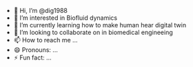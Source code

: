 - 👋 Hi, I’m @dig1988
- 👀 I’m interested in Biofluid dynamics
- 🌱 I’m currently learning how to make human hear digital twin 
- 💞️ I’m looking to collaborate on in biomedical engineeing
- 📫 How to reach me ...
- 😄 Pronouns: ...
- ⚡ Fun fact: ...

<!---
dig1988/dig1988 is a ✨ special ✨ repository because its `README.md` (this file) appears on your GitHub profile.
You can click the Preview link to take a look at your changes.
--->
